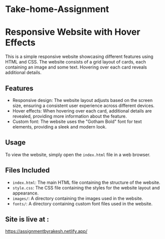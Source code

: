 
# Take-home-Assignment

# Responsive Website with Hover Effects

This is a simple responsive website showcasing different features using HTML and CSS. The website consists of a grid layout of cards, each containing an image and some text. Hovering over each card reveals additional details.

## Features

- Responsive design: The website layout adjusts based on the screen size, ensuring a consistent user experience across different devices.
- Hover effects: When hovering over each card, additional details are revealed, providing more information about the feature.
- Custom font: The website uses the "Gotham Bold" font for text elements, providing a sleek and modern look.

## Usage

To view the website, simply open the `index.html` file in a web browser. 

## Files Included

- `index.html`: The main HTML file containing the structure of the website.
- `style.css`: The CSS file containing the styles for the website layout and appearance.
- `images/`: A directory containing the images used in the website.
- `fonts/`: A directory containing custom font files used in the website.
## Site is live at : 
https://assignmentbyrakesh.netlify.app/

